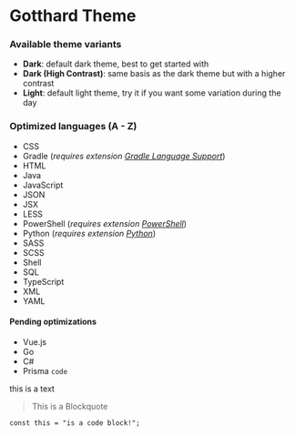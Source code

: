 # Gotthard Theme

### Available theme variants

- **Dark**: default dark theme, best to get started with
- **Dark (High Contrast)**: same basis as the dark theme but with a higher contrast
- **Light**: default light theme, try it if you want some variation during the day

### Optimized languages (A - Z)

- CSS
- Gradle (_requires extension [Gradle Language Support](https://marketplace.visualstudio.com/items?itemName=naco-siren.gradle-language)_)
- HTML
- Java
- JavaScript
- JSON
- JSX
- LESS
- PowerShell (_requires extension [PowerShell](https://marketplace.visualstudio.com/items?itemName=ms-vscode.PowerShell)_)
- Python (_requires extension [Python](https://marketplace.visualstudio.com/items?itemName=ms-python.python)_)
- SASS
- SCSS
- Shell
- SQL
- TypeScript
- XML
- YAML

#### Pending optimizations

- Vue.js
- Go
- C#
- Prisma `code`

this is a text

> This is a Blockquote

```tsx
const this = "is a code block!";
```
